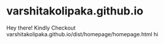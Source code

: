 # varshitakolipaka.github.io
Hey there!
Kindly Checkout varshitakolipaka.github.io/dist/homepage/homepage.html
hi